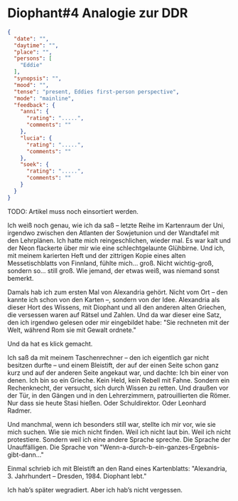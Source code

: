 # Diophant#4 Analogie zur DDR

```json
{
  "date": "",
  "daytime": "",
  "place": "",
  "persons": [
    "Eddie"
  ],
  "synopsis": "",
  "mood": "",
  "tense": "present, Eddies first-person perspective",
  "mode": "mainline",
  "feedback": {
    "anni": {
      "rating": ".....",
      "comments": ""
    },
    "lucia": {
      "rating": ".....",
      "comments": ""
    },
    "soek": {
      "rating": ".....",
      "comments": ""
    }
  }
}
```

TODO: Artikel muss noch einsortiert werden.

Ich weiß noch genau, wie ich da saß – letzte Reihe im Kartenraum der Uni,
irgendwo zwischen den Atlanten der Sowjetunion und der Wandtafel mit den
Lehrplänen. Ich hatte mich reingeschlichen, wieder mal. Es war kalt und der Neon
flackerte über mir wie eine schlechtgelaunte Glühbirne. Und ich, mit meinem
karierten Heft und der zittrigen Kopie eines alten Messetischblatts von
Finnland, fühlte mich... groß. Nicht wichtig-groß, sondern so... still groß. Wie
jemand, der etwas weiß, was niemand sonst bemerkt.

Damals hab ich zum ersten Mal von Alexandria gehört. Nicht vom Ort – den kannte
ich schon von den Karten –, sondern von der Idee. Alexandria als dieser Hort des
Wissens, mit Diophant und all den anderen alten Griechen, die versessen waren
auf Rätsel und Zahlen. Und da war dieser eine Satz, den ich irgendwo gelesen
oder mir eingebildet habe: "Sie rechneten mit der Welt, während Rom sie mit
Gewalt ordnete."

Und da hat es klick gemacht.

Ich saß da mit meinem Taschenrechner – den ich eigentlich gar nicht besitzen
durfte – und einem Bleistift, der auf der einen Seite schon ganz kurz und auf
der anderen Seite angekaut war, und dachte: Ich bin einer von denen. Ich bin so
ein Grieche. Kein Held, kein Rebell mit Fahne. Sondern ein Rechenknecht, der
versucht, sich durch Wissen zu retten. Und draußen vor der Tür, in den Gängen
und in den Lehrerzimmern, patrouillierten die Römer. Nur dass sie heute Stasi
hießen. Oder Schuldirektor. Oder Leonhard Radmer.

Und manchmal, wenn ich besonders still war, stellte ich mir vor, wie sie mich
suchen. Wie sie mich nicht finden. Weil ich nicht laut bin. Weil ich nicht
protestiere. Sondern weil ich eine andere Sprache spreche. Die Sprache der
Unauffälligen. Die Sprache von "Wenn-a-durch-b-ein-ganzes-Ergebnis-gibt-dann…"

Einmal schrieb ich mit Bleistift an den Rand eines Kartenblatts: "Alexandria, 3.
Jahrhundert – Dresden, 1984. Diophant lebt."

Ich hab’s später wegradiert. Aber ich hab’s nicht vergessen.
